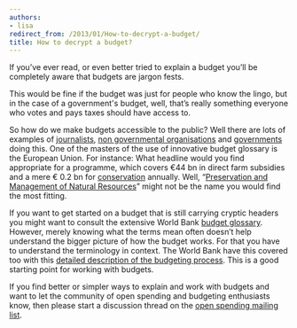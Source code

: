 ```yaml
---
authors:
- lisa
redirect_from: /2013/01/How-to-decrypt-a-budget/
title: How to decrypt a budget?
---
```

If you’ve ever read, or even better tried to explain a budget you’ll be completely aware that budgets are jargon fests.  

This would be fine if the budget was just for people who know the lingo, but in the case of a government's budget, well, that’s really something everyone who votes and pays taxes should have access to. 

So how do we make budgets accessible to the public? Well there are lots of examples of [journalists](http://www.fsteurope.com/news/is-cash-becoming-extinct/), [non governmental organisations](http://twaweza.org/uploads/flash/budget-visualization-kenya-000/Kenya.html#/home/split=Purpose&spending=Actual&viewType=Bubbles&year=2002-03) and [governments](http://www.flickr.com/photos/hmtreasury/sets/72157632177938360/) doing this. One of the masters of the use of innovative budget glossary is the European Union. For instance: What headline would you find appropriate for a programme, which covers €44 bn in direct farm subsidies and a mere € 0.2 bn for [conservation](http://ec.europa.eu/environment/life/) annually. Well, “[Preservation and Management of Natural Resources](http://ec.europa.eu/budget/financialreport/expenditure/naturalresources/index_en.html)” might not be the name you would find the most fitting.  

If you want to get started on a budget that is still carrying cryptic headers you might want to consult the extensive World Bank [budget glossary](https://docs.google.com/file/d/0B1gQoR-EKl_xdHJhRDlTTkc5WDA/edit). However, merely knowing what the terms mean often doesn’t help understand the bigger picture of how the budget works. For that you have to understand the terminology in context. The World Bank have this covered too with this [detailed description of the budgeting process](https://docs.google.com/file/d/0B1gQoR-EKl_xNUVYb1d2RTdjMFk/edit). This is a good starting point for working with budgets. 

If you find better or simpler ways to explain and work with budgets and want to let the community of open spending and budgeting enthusiasts know, then please start a discussion thread on the [open spending mailing list](http://lists.okfn.org/mailman/listinfo/openspending).  
